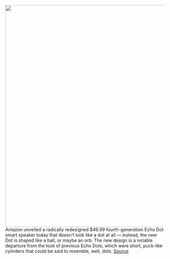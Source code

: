 <img src='https://cdn.vox-cdn.com/thumbor/Ifl4I1cPZt1_kYEie4VtT-VVifk=/0x0:2040x1360/1200x800/filters:focal(857x517:1183x843)/cdn.vox-cdn.com/uploads/chorus_image/image/67465465/dseifert_181011_3006_1135.0.jpg' width='700px' /><br/>
Amazon unveiled a radically redesigned $49.99 fourth-generation Echo Dot smart speaker today that doesn't look like a dot at all — instead, the new Dot is shaped like a ball, or maybe an orb. The new design is a notable departure from the look of previous Echo Dots, which were short, puck-like cylinders that could be said to resemble, well, dots.
<a href='https://www.theverge.com/2020/9/24/21455159/amazon-third-generation-echo-dot-shape-not-ball'> Source <a/>